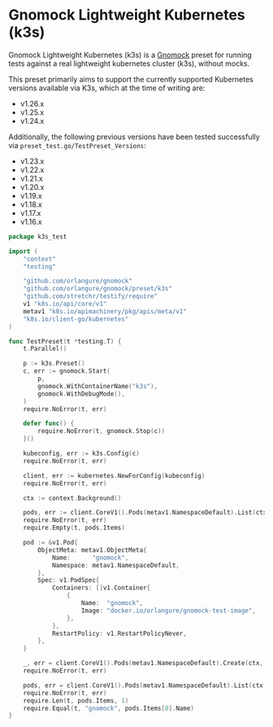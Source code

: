 # Gnomock Lightweight Kubernetes (k3s)

Gnomock Lightweight Kubernetes (k3s) is a
[Gnomock](https://github.com/orlangure/gnomock) preset for running tests
against a real lightweight kubernetes cluster (k3s), without mocks.

This preset primarily aims to support the currently supported Kubernetes
versions available via K3s, which at the time of writing are:

 - v1.26.x
 - v1.25.x
 - v1.24.x

Additionally, the following previous versions have been tested successfully via
`preset_test.go/TestPreset_Versions`:

 - v1.23.x
 - v1.22.x
 - v1.21.x
 - v1.20.x
 - v1.19.x
 - v1.18.x
 - v1.17.x
 - v1.16.x

```go
package k3s_test

import (
	"context"
	"testing"

	"github.com/orlangure/gnomock"
	"github.com/orlangure/gnomock/preset/k3s"
	"github.com/stretchr/testify/require"
	v1 "k8s.io/api/core/v1"
	metav1 "k8s.io/apimachinery/pkg/apis/meta/v1"
	"k8s.io/client-go/kubernetes"
)

func TestPreset(t *testing.T) {
	t.Parallel()

	p := k3s.Preset()
	c, err := gnomock.Start(
		p,
		gnomock.WithContainerName("k3s"),
		gnomock.WithDebugMode(),
	)
	require.NoError(t, err)

	defer func() {
		require.NoError(t, gnomock.Stop(c))
	}()

	kubeconfig, err := k3s.Config(c)
	require.NoError(t, err)

	client, err := kubernetes.NewForConfig(kubeconfig)
	require.NoError(t, err)

	ctx := context.Background()

	pods, err := client.CoreV1().Pods(metav1.NamespaceDefault).List(ctx, metav1.ListOptions{})
	require.NoError(t, err)
	require.Empty(t, pods.Items)

	pod := &v1.Pod{
		ObjectMeta: metav1.ObjectMeta{
			Name:      "gnomock",
			Namespace: metav1.NamespaceDefault,
		},
		Spec: v1.PodSpec{
			Containers: []v1.Container{
				{
					Name:  "gnomock",
					Image: "docker.io/orlangure/gnomock-test-image",
				},
			},
			RestartPolicy: v1.RestartPolicyNever,
		},
	}

	_, err = client.CoreV1().Pods(metav1.NamespaceDefault).Create(ctx, pod, metav1.CreateOptions{})
	require.NoError(t, err)

	pods, err = client.CoreV1().Pods(metav1.NamespaceDefault).List(ctx, metav1.ListOptions{})
	require.NoError(t, err)
	require.Len(t, pods.Items, 1)
	require.Equal(t, "gnomock", pods.Items[0].Name)
}
```

